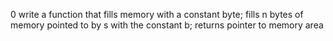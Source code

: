 0 write a function that fills memory with a constant byte; fills n bytes of memory pointed to by s with the constant b; returns pointer to memory area  
